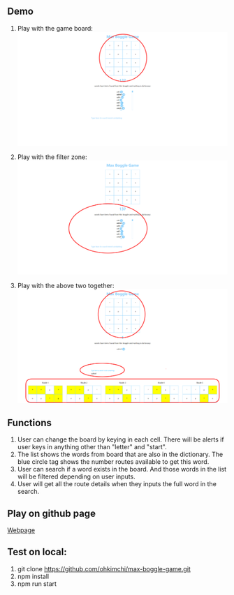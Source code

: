 Demo
---
1. Play with the game board:
[![Play with the board](https://raw.githubusercontent.com/ohkimchi/max-boggle-game/master/src/data/step1.png)](https://www.youtube.com/watch?v=IXK4qaX3uJI&feature=youtu.be)

2. Play with the filter zone:
[![Play with the search](https://raw.githubusercontent.com/ohkimchi/max-boggle-game/master/src/data/step2.png)](https://www.youtube.com/watch?v=I92EE25y9kM&feature=youtu.be)

3. Play with the above two together: 
[![Play with the above two togehter](https://raw.githubusercontent.com/ohkimchi/max-boggle-game/master/src/data/step3.png)](https://www.youtube.com/watch?v=-mlR4x827EI&feature=youtu.be)


Functions
---
1. User can change the board by keying in each cell. There will be alerts if user keys in anything other than "letter" and "start".
2. The list shows the words from board that are also in the dictionary. The blue circle tag shows the number routes available to get this word. 
3. User can search if a word exists in the board. And those words in the list will be filtered depending on user inputs.
4. User will get all the route details when they inputs the full word in the search. 


Play on github page
---
[Webpage](http://ohkimchi.github.io/max-boggle-game)


Test on local:
---
1. git clone https://github.com/ohkimchi/max-boggle-game.git
2. npm install
3. npm run start